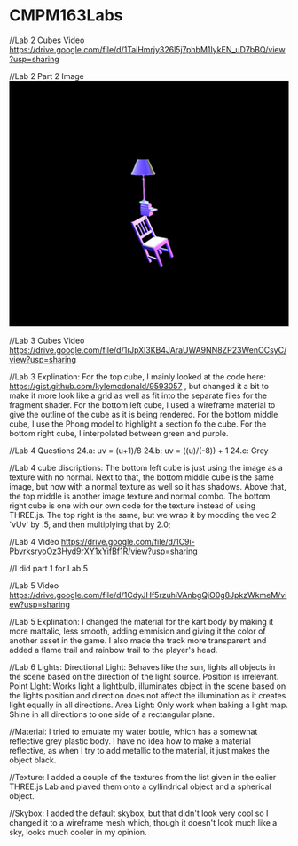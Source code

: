 # CMPM163Labs

//Lab 2 Cubes Video
https://drive.google.com/file/d/1TaiHmrjy326l5j7phbM1IykEN_uD7bBQ/view?usp=sharing

//Lab 2 Part 2 Image
![](Lab%202/Part2.PNG)

//Lab 3 Cubes Video
https://drive.google.com/file/d/1rJpXl3KB4JAraUWA9NN8ZP23WenOCsyC/view?usp=sharing

//Lab 3 Explination:
For the top cube, I mainly looked at the code here:
https://gist.github.com/kylemcdonald/9593057 ,
but changed it a bit to make it more look like a grid as well as fit into the separate
files for the fragment shader. 
For the bottom left cube, I used a wireframe material to give the outline of the cube as
it is being rendered. 
For the bottom middle cube, I use the Phong model to highlight a section fo the cube. 
For the bottom right cube, I interpolated between green and purple. 

//Lab 4 Questions
24.a: uv = (u+1)/8
24.b: uv = ((u)/(-8)) + 1
24.c: Grey

//Lab 4 cube discriptions:
The bottom left cube is just using the image as a texture with no normal.
Next to that, the bottom middle cube is the same image, but now with a normal texture 
as well so it has shadows. 
Above that, the top middle is another image texture and normal combo.
The bottom right cube is one with our own code for the texture instead of using THREE.js.
The top right is the same, but we wrap it by modding the vec 2 'vUv' by .5, and then 
multiplying that by 2.0;

//Lab 4 Video
https://drive.google.com/file/d/1C9i-PbvrksryoOz3Hyd9rXY1xYifBf1R/view?usp=sharing

//I did part 1 for Lab 5

//Lab 5 Video
https://drive.google.com/file/d/1CdyJHf5rzuhiVAnbgQjO0g8JpkzWkmeM/view?usp=sharing

//Lab 5 Explination:
I changed the material for the kart body by making it more mattalic, less smooth, adding
emmision and giving it the color of another asset in the game. I also made the track more 
transparent and added a flame trail and rainbow trail to the player's head. 

//Lab 6 Lights: 
Directional Light: Behaves like the sun, lights all objects in the scene based on the direction of the light source. Position is irrelevant. 
Point LIght: Works light a lightbulb, illuminates object in the scene based on the lights position and 
direction does not affect the illumination as it creates light equally in all directions. 
Area Light: Only work when baking a light map. Shine in all directions to one side of a rectangular plane. 

//Material: 
I tried to emulate my water bottle, which has a somewhat reflective grey plastic body. I have no idea how 
to make a material reflective, as when I try to add metallic to the material, it just makes the object 
black. 

//Texture: 
I added a couple of the textures from the list given in the ealier THREE.js Lab and plaved them onto a 
cyllindrical object and a spherical object.

//Skybox: 
I added the default skybox, but that didn't look very cool so I changed it to a wireframe mesh which, 
though it doesn't look much like a sky, looks much cooler in my opinion. 
